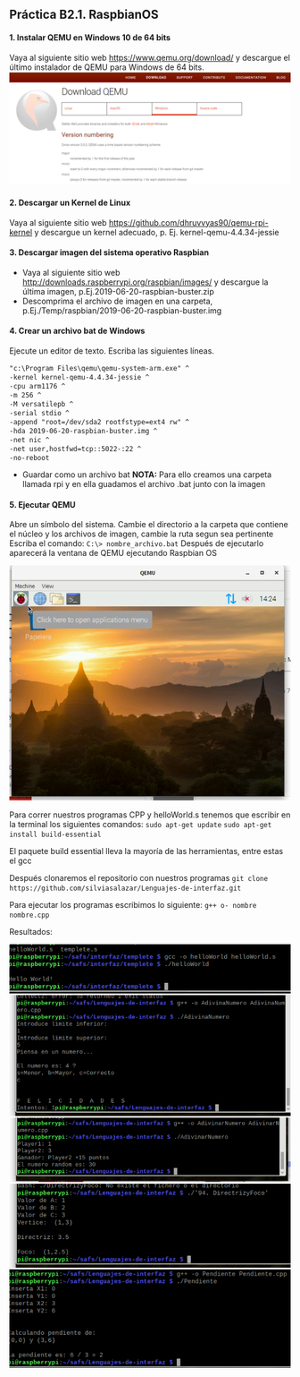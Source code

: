 ## Práctica B2.1. RaspbianOS
#### 1. Instalar QEMU en Windows 10 de 64 bits
Vaya al siguiente sitio web https://www.qemu.org/download/ y descargue el último instalador de QEMU para Windows de 64 bits.
![imagen](https://github.com/silviasalazar/Lenguajes-de-interfaz/blob/main/Imagenes/downloadqemu.PNG)
#### 2. Descargar un Kernel de Linux
Vaya al siguiente sitio web https://github.com/dhruvvyas90/qemu-rpi-kernel y descargue un kernel adecuado, p. Ej. kernel-qemu-4.4.34-jessie
#### 3. Descargar imagen del sistema operativo Raspbian
- Vaya al siguiente sitio web http://downloads.raspberrypi.org/raspbian/images/ y descargue la última imagen, p.Ej.2019-06-20-raspbian-buster.zip
- Descomprima el archivo de imagen en una carpeta, p.Ej./Temp/raspbian/2019-06-20-raspbian-buster.img
#### 4. Crear un archivo bat de Windows
Ejecute un editor de texto.
Escriba las siguientes líneas.
```
"c:\Program Files\qemu\qemu-system-arm.exe" ^
-kernel kernel-qemu-4.4.34-jessie ^
-cpu arm1176 ^
-m 256 ^
-M versatilepb ^
-serial stdio ^
-append "root=/dev/sda2 rootfstype=ext4 rw" ^
-hda 2019-06-20-raspbian-buster.img ^
-net nic ^
-net user,hostfwd=tcp::5022-:22 ^
-no-reboot
```
- Guardar como un archivo bat
**NOTA:** Para ello creamos una carpeta llamada rpi y en ella guadamos el archivo .bat junto con la imagen
#### 5. Ejecutar QEMU
Abre un símbolo del sistema.
Cambie el directorio a la carpeta que contiene el núcleo y los archivos de imagen, cambie la ruta segun sea pertinente Escriba el comando:
`C:\> nombre_archivo.bat`
Después de ejecutarlo aparecerá la ventana de QEMU ejecutando Raspbian OS

![imagen](https://github.com/silviasalazar/Lenguajes-de-interfaz/blob/main/Imagenes/QEMU.PNG)

Para correr nuestros programas CPP y helloWorld.s tenemos que escribir en la terminal los siguientes comandos:
`sudo apt-get update`
`sudo apt-get install build-essential` 

El paquete build essential lleva la mayoría de las herramientas, entre estas el gcc

Después clonaremos el repositorio con nuestros programas
`git clone https://github.com/silviasalazar/Lenguajes-de-interfaz.git`

Para ejecutar los programas escribimos lo siguiente:
`g++ o- nombre nombre.cpp`

Resultados:

![imagen](https://github.com/silviasalazar/Lenguajes-de-interfaz/blob/main/Imagenes/helloWorld.PNG)
![imagen](https://github.com/silviasalazar/Lenguajes-de-interfaz/blob/main/Imagenes/AdivinaNumero.PNG)
![imagen](https://github.com/silviasalazar/Lenguajes-de-interfaz/blob/main/Imagenes/AdivinarNumeroCercano.PNG)
![imagen](https://github.com/silviasalazar/Lenguajes-de-interfaz/blob/main/Imagenes/DirectrizyFoco.PNG)
![imagen](https://github.com/silviasalazar/Lenguajes-de-interfaz/blob/main/Imagenes/Pendiente.PNG)

